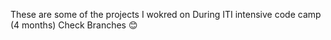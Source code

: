 These are some of the projects I wokred on During ITI intensive code camp (4 months)
Check Branches 😊

